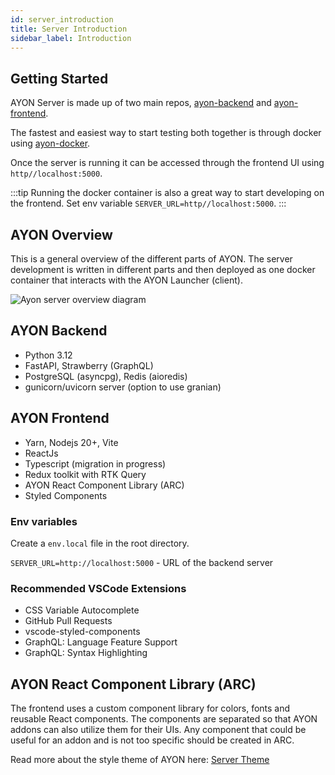 ```yaml
---
id: server_introduction
title: Server Introduction
sidebar_label: Introduction
---
```


## Getting Started

AYON Server is made up of two main repos, [ayon-backend](https://github.com/ynput/ayon-backend) and [ayon-frontend](https://github.com/ynput/ayon-frontend).

The fastest and easiest way to start testing both together is through docker using [ayon-docker](https://github.com/ynput/ayon-docker).

Once the server is running it can be accessed through the frontend UI using `http//localhost:5000`.

:::tip
Running the docker container is also a great way to start developing on the frontend. Set env variable `SERVER_URL=http//localhost:5000`.
:::

## AYON Overview

This is a general overview of the different parts of AYON. The server development is written in different parts and then deployed as one docker container that interacts with the AYON Launcher (client).

![Ayon server overview diagram](assets/server/ayon_server_diagram.png)

## AYON Backend

-   Python 3.12
-   FastAPI, Strawberry (GraphQL)
-   PostgreSQL (asyncpg), Redis (aioredis)
-   gunicorn/uvicorn server (option to use granian)

## AYON Frontend

-   Yarn, Nodejs 20+, Vite
-   ReactJs
-   Typescript (migration in progress)
-   Redux toolkit with RTK Query
-   AYON React Component Library (ARC)
-   Styled Components

### **Env variables**

Create a `env.local` file in the root directory.

`SERVER_URL=http://localhost:5000` - URL of the backend server

### **Recommended VSCode Extensions**

-   CSS Variable Autocomplete
-   GitHub Pull Requests
-   vscode-styled-components
-   GraphQL: Language Feature Support
-   GraphQL: Syntax Highlighting

## AYON React Component Library (ARC)

The frontend uses a custom component library for colors, fonts and reusable React components. The components are separated so that AYON addons can also utilize them for their UIs. Any component that could be useful for an addon and is not too specific should be created in ARC.

Read more about the style theme of AYON here: [Server Theme](server_theme.md)
